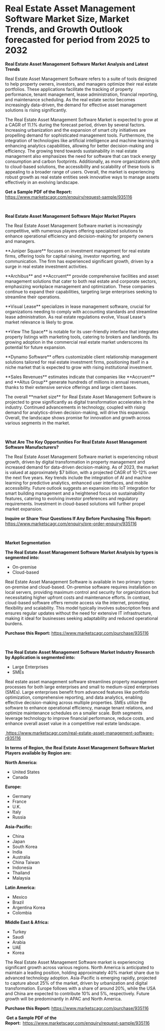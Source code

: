 <p><h1>Real Estate Asset Management Software Market Size, Market Trends, and Growth Outlook forecasted for period from 2025 to 2032</h1></p><p><strong>Real Estate Asset Management Software Market Analysis and Latest Trends</strong></p>
<p><p>Real Estate Asset Management Software refers to a suite of tools designed to help property owners, investors, and managers optimize their real estate portfolios. These applications facilitate the tracking of property performance, tenant management, lease administration, financial reporting, and maintenance scheduling. As the real estate sector becomes increasingly data-driven, the demand for effective asset management solutions is rising significantly.</p><p>The Real Estate Asset Management Software Market is expected to grow at a CAGR of 11.1% during the forecast period, driven by several factors. Increasing urbanization and the expansion of smart city initiatives are propelling demand for sophisticated management tools. Furthermore, the integration of technologies like artificial intelligence and machine learning is enhancing analytics capabilities, allowing for better decision-making and efficiency. The growing trend towards sustainability in real estate management also emphasizes the need for software that can track energy consumption and carbon footprints. Additionally, as more organizations shift to cloud-based solutions, the accessibility and scalability of these tools is appealing to a broader range of users. Overall, the market is experiencing robust growth as real estate entities seek innovative ways to manage assets effectively in an evolving landscape.</p></p>
<p><strong>Get a Sample PDF of the Report:&nbsp;</strong> <a href="https://www.marketscagr.com/enquiry/request-sample/935116?utm_campaign=2650&utm_medium=2&utm_source=Github&utm_content=ia&utm_term=18042025&utm_id=real-estate-asset-management-software">https://www.marketscagr.com/enquiry/request-sample/935116</a></p>
<p>&nbsp;</p>
<p><strong>Real Estate Asset Management Software Major Market Players</strong></p>
<p><p>The Real Estate Asset Management Software market is increasingly competitive, with numerous players offering specialized solutions to enhance operational efficiency and decision-making for property owners and managers.</p><p>**Juniper Square** focuses on investment management for real estate firms, offering tools for capital raising, investor reporting, and communication. The firm has experienced significant growth, driven by a surge in real estate investment activities. </p><p>**Archibus** and **Accruent** provide comprehensive facilities and asset management solutions that cater to both real estate and corporate sectors, emphasizing workplace management and optimization. These companies continue to expand their capabilities, targeting large enterprises seeking to streamline their operations.</p><p>**Visual Lease** specializes in lease management software, crucial for organizations needing to comply with accounting standards and streamline lease administration. As real estate regulations evolve, Visual Lease's market relevance is likely to grow.</p><p>**View The Space** is notable for its user-friendly interface that integrates property listings with marketing tools, catering to brokers and landlords. Its growing adoption in the commercial real estate market underscores its potential for future expansion.</p><p>**Dynamo Software** offers customizable client relationship management solutions tailored for real estate investment firms, positioning itself in a niche market that is expected to grow with rising institutional investment.</p><p>**Sales Revenues** estimates indicate that companies like **Accruent** and **Altus Group** generate hundreds of millions in annual revenues, thanks to their extensive service offerings and large client bases.</p><p>The overall **market size** for Real Estate Asset Management Software is projected to grow significantly as digital transformation accelerates in the industry. Continued advancements in technology, coupled with rising demand for analytics-driven decision-making, will drive this expansion. Overall, the landscape shows promise for innovation and growth across various segments in the market.</p></p>
<p>&nbsp;</p>
<p><strong>What Are The Key Opportunities For Real Estate Asset Management Software Manufacturers?</strong></p>
<p><p>The Real Estate Asset Management Software market is experiencing robust growth, driven by digital transformation in property management and increased demand for data-driven decision-making. As of 2023, the market is valued at approximately $7 billion, with a projected CAGR of 10-12% over the next five years. Key trends include the integration of AI and machine learning for predictive analytics, enhanced user interfaces, and mobile accessibility. Future outlook suggests an expansion into IoT integration for smart building management and a heightened focus on sustainability features, catering to evolving investor preferences and regulatory requirements. Investment in cloud-based solutions will further propel market expansion.</p></p>
<p><strong>Inquire or Share Your Questions If Any Before Purchasing This Report:</strong> <a href="https://www.marketscagr.com/enquiry/pre-order-enquiry/935116?utm_campaign=2650&utm_medium=2&utm_source=Github&utm_content=ia&utm_term=18042025&utm_id=real-estate-asset-management-software">https://www.marketscagr.com/enquiry/pre-order-enquiry/935116</a></p>
<p>&nbsp;</p>
<p><strong>Market Segmentation</strong></p>
<p><strong>The Real Estate Asset Management Software Market Analysis by types is segmented into:</strong></p>
<p><ul><li>On-premise</li><li>Cloud-based</li></ul></p>
<p><p>Real Estate Asset Management Software is available in two primary types: on-premise and cloud-based. On-premise software requires installation on local servers, providing maximum control and security for organizations but necessitating higher upfront costs and maintenance efforts. In contrast, cloud-based software offers remote access via the internet, promoting flexibility and scalability. This model typically involves subscription fees and ensures regular updates without the need for extensive IT infrastructure, making it ideal for businesses seeking adaptability and reduced operational burdens.</p></p>
<p><strong>Purchase this Report:&nbsp;</strong><a href="https://www.marketscagr.com/purchase/935116?utm_campaign=2650&utm_medium=2&utm_source=Github&utm_content=ia&utm_term=18042025&utm_id=real-estate-asset-management-software">https://www.marketscagr.com/purchase/935116</a></p>
<p>&nbsp;</p>
<p><strong>The Real Estate Asset Management Software Market Industry Research by Application is segmented into:</strong></p>
<p><ul><li>Large Enterprises</li><li>SMEs</li></ul></p>
<p><p>Real estate asset management software streamlines property management processes for both large enterprises and small to medium-sized enterprises (SMEs). Large enterprises benefit from advanced features like portfolio optimization, comprehensive reporting, and data analytics, enabling effective decision-making across multiple properties. SMEs utilize the software to enhance operational efficiency, manage tenant relations, and optimize maintenance schedules on a smaller scale. Both segments leverage technology to improve financial performance, reduce costs, and enhance overall asset value in a competitive real estate landscape.</p></p>
<p><a href="https://www.marketscagr.com/real-estate-asset-management-software-r935116?utm_campaign=2650&utm_medium=2&utm_source=Github&utm_content=ia&utm_term=18042025&utm_id=real-estate-asset-management-software">&nbsp;https://www.marketscagr.com/real-estate-asset-management-software-r935116</a></p>
<p><strong>In terms of Region, the Real Estate Asset Management Software Market Players available by Region are:</strong></p>
<p>
    <p> <strong> North America: </strong>
        <ul>
            <li>United States</li>
            <li>Canada</li>
        </ul>
        </p> 
    <p> <strong> Europe: </strong>
        <ul>
            <li>Germany</li>
            <li>France</li>
            <li>U.K.</li>
            <li>Italy</li>
            <li>Russia</li>
        </ul>
        </p> 
    <p> <strong> Asia-Pacific: </strong>
        <ul>
            <li>China</li>
            <li>Japan</li>
            <li>South Korea</li>
            <li>India</li>
            <li>Australia</li>
            <li>China Taiwan</li>
            <li>Indonesia</li>
            <li>Thailand</li>
            <li>Malaysia</li>
        </ul>
        </p> 
    <p> <strong> Latin America: </strong>
        <ul>
            <li>Mexico</li>
            <li>Brazil</li>
            <li>Argentina Korea</li>
            <li>Colombia</li>
        </ul>
        </p> 
    <p> <strong> Middle East & Africa: </strong>
        <ul>
            <li>Turkey</li>
            <li>Saudi</li>
            <li>Arabia</li>
            <li>UAE</li>
            <li>Korea</li>
        </ul>
    </p>
    </p>
<p><p>The Real Estate Asset Management Software market is experiencing significant growth across various regions. North America is anticipated to maintain a leading position, holding approximately 40% market share due to advanced technology adoption. Asia-Pacific is emerging rapidly, projected to capture about 25% of the market, driven by urbanization and digital transformation. Europe follows with a share of around 20%, while the USA and China are expected to contribute 10% and 5%, respectively. Future growth will be predominantly in APAC and North America.</p></p>
<p><strong>Purchase this Report: </strong><a href="https://www.marketscagr.com/purchase/935116?utm_campaign=2650&utm_medium=2&utm_source=Github&utm_content=ia&utm_term=18042025&utm_id=real-estate-asset-management-software">https://www.marketscagr.com/purchase/935116</a></p>
<p>&nbsp;<strong>Get a Sample PDF of the Report:&nbsp;&nbsp;</strong><a href="https://www.marketscagr.com/enquiry/request-sample/935116?utm_campaign=2650&utm_medium=2&utm_source=Github&utm_content=ia&utm_term=18042025&utm_id=real-estate-asset-management-software">https://www.marketscagr.com/enquiry/request-sample/935116</a></p>
<p><strong></strong></p>
<p><p></p><p></p><p></p></p>
